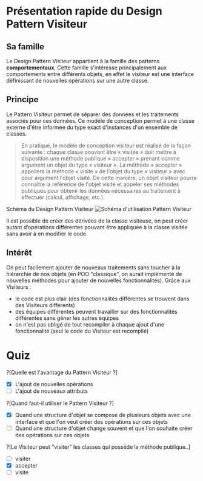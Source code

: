 # Présentation rapide du Design Pattern Visiteur

## Sa famille

Le Design Pattern Visiteur appartient à la famille des patterns **comportementaux**. Cette famille s'intéresse principalement aux comportements entre différents objets, en effet le visiteur est une interface définissant de nouvelles opérations sur une autre classe.

## Principe
 
Le Pattern Visiteur permet de séparer des données et les traitements associés pour ces données. Ce modèle de conception permet à une classe externe d'être informée du type exact d'instances d'un ensemble de classes.

> En pratique, le modèle de conception visiteur est réalisé de la façon suivante : chaque classe pouvant être « visitée » doit mettre à disposition une méthode publique « accepter » prenant comme argument un objet du type « visiteur ». La méthode « accepter » appellera la méthode « visite » de l'objet du type « visiteur » avec pour argument l'objet visité. De cette manière, un objet visiteur pourra connaître la référence de l'objet visité et appeler ses méthodes publiques pour obtenir les données nécessaires au traitement à effectuer (calcul, affichage, etc.). 


Schéma du Design Pattern Visiteur
![Schéma d'utilisation Pattern Visiteur](https://upload.wikimedia.org/wikipedia/commons/f/fc/Visitorpattern.png)

Il est possible de créer des dérivées de la classe visiteuse, on peut créer autant d’opérations différentes pouvant être appliquée à la classe visitée sans avoir à en modifier le code.


## Intérêt

On peut facilement ajouter de nouveaux traitements sans toucher à la hiérarchie de nos objets (en POO "classique", on aurait implémenté de nouvelles méthodes pour ajouter de nouvelles fonctionnalités). Grâce aux Visiteurs :

   + le code est plus clair (des fonctionnalités différentes se trouvent dans des Visiteurs différents)
   + des équipes différentes peuvent travailler sur des fonctionnalités différentes sans gêner les autres équipes
   + on n'est pas obligé de tout recompiler à chaque ajout d'une fonctionnalité (seul le code du Visiteur est recompilé)


# Quiz

?[Quelle est l'avantage du Pattern Visiteur ?]
-[X] L'ajout de nouvelles opérations
-[ ] L'ajout de nouveaux attributs

?[Quand faut-il utiliser le Pattern Visiteur ?]
-[X] Quand une structure d'objet se compose de plusieurs objets avec une interface et que l'on veut créer des opérations sur ces objets
-[ ] Quand une structure d'objet change souvent et que l'on souhaite créer des opérations sur ces objets

?[Le Visiteur peut "visiter" les classes qui possède la méthode publique..]
-[ ] visiter
-[X] accepter
-[ ] visite
